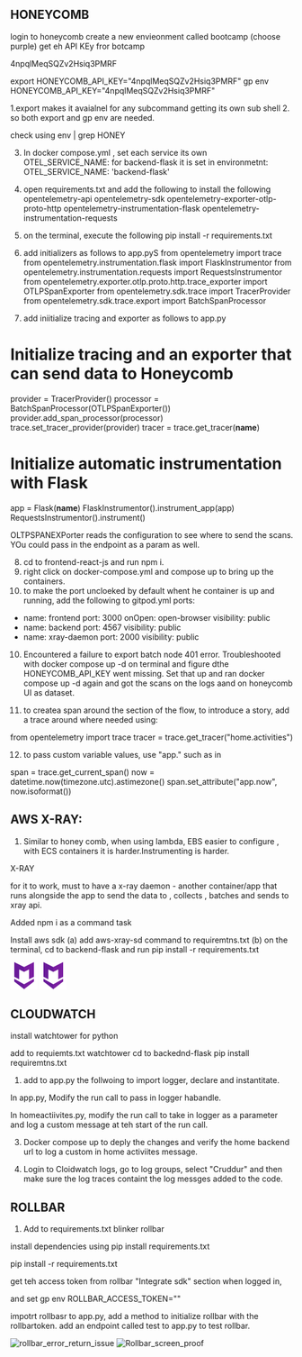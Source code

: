 ## HONEYCOMB

login to honeycomb
create a new envieonment called bootcamp (choose purple)
get eh API KEy fror botcamp

4npqlMeqSQZv2Hsiq3PMRF

export HONEYCOMB_API_KEY="4npqlMeqSQZv2Hsiq3PMRF"
gp env HONEYCOMB_API_KEY="4npqlMeqSQZv2Hsiq3PMRF"

1.export makes it avaialnel for any subcommand getting its own sub shell
2. so both export and gp env are needed.

check using env | grep HONEY

3. In docker compose.yml , set each service its own OTEL_SERVICE_NAME:
for backend-flask it is set in environmetnt:
OTEL_SERVICE_NAME: 'backend-flask'

4. open requirements.txt and  add the following to install the following
opentelemetry-api 
opentelemetry-sdk 
opentelemetry-exporter-otlp-proto-http 
opentelemetry-instrumentation-flask 
opentelemetry-instrumentation-requests

5. on the terminal, execute the following
pip install -r requirements.txt

6. add initializers as follows to app.pyS
from opentelemetry import trace
from opentelemetry.instrumentation.flask import FlaskInstrumentor
from opentelemetry.instrumentation.requests import RequestsInstrumentor
from opentelemetry.exporter.otlp.proto.http.trace_exporter import OTLPSpanExporter
from opentelemetry.sdk.trace import TracerProvider
from opentelemetry.sdk.trace.export import BatchSpanProcessor

7. add iniitialize tracing and exporter as follows to app.py
# Initialize tracing and an exporter that can send data to Honeycomb
provider = TracerProvider()
processor = BatchSpanProcessor(OTLPSpanExporter())
provider.add_span_processor(processor)
trace.set_tracer_provider(provider)
tracer = trace.get_tracer(__name__)

# Initialize automatic instrumentation with Flask
app = Flask(__name__)
FlaskInstrumentor().instrument_app(app)
RequestsInstrumentor().instrument()

OLTPSPANEXPorter reads the configuration to see where to send the scans. YOu could pass in the endpoint as a param as well.

8. cd to frontend-react-js and run npm i.
9. right click on docker-compose.yml and compose up to bring up the containers.
10. to make the port uncloeked by default whent he container is up and running, add the following to gitpod.yml
ports:
  - name: frontend
    port: 3000
    onOpen: open-browser
    visibility: public
  - name: backend
    port: 4567
    visibility: public
  - name: xray-daemon
    port: 2000
    visibility: public

10. Encountered a failure to export batch node 401 error.
Troubleshooted with docker compose up -d on terminal and figure dthe HONEYCOMB_API_KEY went missing. Set that up and ran docker compose up -d again and got the scans on the logs aand on honeycomb UI as dataset.



11. to createa  span around the section of the flow, to introduce a story, add a trace around where needed using:

from opentelemetry import trace
tracer = trace.get_tracer("home.activities")

12. to pass custom variable values, use "app." such as in

  span = trace.get_current_span()
      now = datetime.now(timezone.utc).astimezone()
      span.set_attribute("app.now", now.isoformat())
      


## AWS X-RAY:
1. Similar to honey comb, when using lambda, EBS easier to configure , with ECS containers it is harder.Instrumenting is harder.


X-RAY 

for it to work, must to have a x-ray daemon - another container/app that runs alongside the app to send the data to , collects , batches and sends to xray api.

Added npm i as a command task 

Install aws sdk
(a) add aws-xray-sd command to requiremtns.txt
(b) on the terminal, cd to backend-flask and run
pip install -r requirements.txt

  ![alt text](https://github.com/adam-p/markdown-here/raw/master/src/common/images/icon48.png "Logo Title Text 1")
  ![alt text](https://github.com/adam-p/markdown-here/raw/master/src/common/images/icon48.png "Logo Title Text 1")


## CLOUDWATCH

install watchtower for python

add to requiemts.txt watchtower
cd to backednd-flask
pip install requiremtns.txt


1. add to app.py the follwoing to import logger, declare and instantitate.

In app.py, Modify the run call to pass in logger habandle.

In homeactiivites.py, modify the run call to take in logger as a parameter and log a custom message at teh start of the run call.

3. Docker compose up to deply the changes and verify the home backend url to log a custom in home activiites message.

5. Login to Cloidwatch logs, go to log groups, select "Cruddur" and then make sure the log traces containt the log messges added to the code.




## ROLLBAR
1. Add to requirements.txt
blinker
rollbar

install dependencies using pip install requirements.txt

pip install -r requirements.txt


get teh access token from rollbar "Integrate sdk" section when logged in,

and set gp env ROLLBAR_ACCESS_TOKEN=""

impotrt rollbasr to app.py, add a method to initialize rollbar with the rollbartoken.
add an endpoint called test to app.py  to test rollbar.


  ![rollbar_error_return_issue]("/assets/rollbar_error_return_issue_proof.png")
  ![Rollbar_screen_proof]("rollbar_screen_proof/assets/.png")






